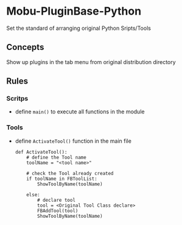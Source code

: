 # Mobu-PluginBase-Python
Set the standard of arranging original Python Sripts/Tools
<br>

## Concepts
Show up plugins in the tab menu from original distribution directory
<br>


## Rules
### Scritps
- define `main()` to execute all functions in the module


### Tools
- define `ActivateTool()` function in the main file

    ```
    def ActivateTool():
        # define the Tool name 
        toolName = "<tool name>"

        # check the Tool already created
        if toolName in FBToolList:
            ShowToolByName(toolName)
    
        else:
            # declare tool
            tool = <Original Tool Class declare>
            FBAddTool(tool)
            ShowToolByName(toolName)
    ```